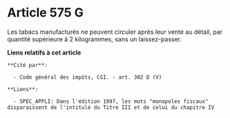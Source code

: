 # Article 575 G

Les tabacs manufacturés ne peuvent circuler après leur vente au détail, par quantité supérieure à 2 kilogrammes, sans un
laissez-passer.

**Liens relatifs à cet article**

	**Cité par**:

	  - Code général des impôts, CGI. - art. 302 D (V)

	**Liens**:

	  - SPEC_APPLI: Dans l'édition 1997, les mots "monopoles fiscaux" disparaissent de l'intitulé du Titre III et de celui du chapitre IV
